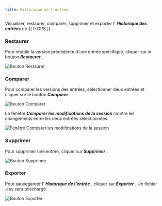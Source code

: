 ```yaml
---
title: Historique de l'entrée
---
```

Visualiser, restaurer, comparer, supprimer et exporter l' ***Historique des entrées*** de {{ fr.DPS }} .  

### Restaurer 

Pour rétablir la version précédente d'une entrée spécifique, cliquer sur le bouton ***Restaurer*** . 

![Bouton Restaurer](/img/fr/server/ServerOp4084.png) 

### Comparer 

Pour comparer les versions des entrées, sélectionner deux entrées et cliquer sur le bouton 
***Comparer*** .  

![Bouton Comparer](/img/fr/server/ServerOp4085.png) 

La fenêtre ***Comparer les modifications de la session*** montre les changements entre les deux entrées sélectionnées. 

![Fenêtre Comparer les modifications de la session](/img/fr/server/ServerOp0000.png) 

### Supprimer 

Pour supprimer une entrée, cliquer sur ***Supprimer*** . 

![Bouton Supprimer](/img/fr/server/ServerOp0001.png) 

### Exporter 

Pour sauvegarder l' ***Historique de l'entrée*** , cliquer sur ***Exporter*** . Un fichier .csv sera téléchargé. 

![Bouton Exporter](/img/fr/server/ServerOp0002.png) 

